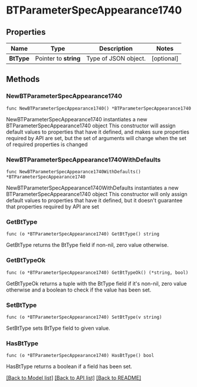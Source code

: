 # BTParameterSpecAppearance1740

## Properties

Name | Type | Description | Notes
------------ | ------------- | ------------- | -------------
**BtType** | Pointer to **string** | Type of JSON object. | [optional] 

## Methods

### NewBTParameterSpecAppearance1740

`func NewBTParameterSpecAppearance1740() *BTParameterSpecAppearance1740`

NewBTParameterSpecAppearance1740 instantiates a new BTParameterSpecAppearance1740 object
This constructor will assign default values to properties that have it defined,
and makes sure properties required by API are set, but the set of arguments
will change when the set of required properties is changed

### NewBTParameterSpecAppearance1740WithDefaults

`func NewBTParameterSpecAppearance1740WithDefaults() *BTParameterSpecAppearance1740`

NewBTParameterSpecAppearance1740WithDefaults instantiates a new BTParameterSpecAppearance1740 object
This constructor will only assign default values to properties that have it defined,
but it doesn't guarantee that properties required by API are set

### GetBtType

`func (o *BTParameterSpecAppearance1740) GetBtType() string`

GetBtType returns the BtType field if non-nil, zero value otherwise.

### GetBtTypeOk

`func (o *BTParameterSpecAppearance1740) GetBtTypeOk() (*string, bool)`

GetBtTypeOk returns a tuple with the BtType field if it's non-nil, zero value otherwise
and a boolean to check if the value has been set.

### SetBtType

`func (o *BTParameterSpecAppearance1740) SetBtType(v string)`

SetBtType sets BtType field to given value.

### HasBtType

`func (o *BTParameterSpecAppearance1740) HasBtType() bool`

HasBtType returns a boolean if a field has been set.


[[Back to Model list]](../README.md#documentation-for-models) [[Back to API list]](../README.md#documentation-for-api-endpoints) [[Back to README]](../README.md)


